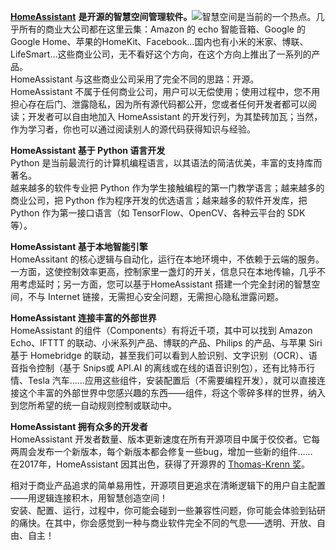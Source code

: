 [**HomeAssistant**](https://github.com/home-assistant/home-assistant) **是开源的智慧空间管理软件。**![](http://pzcdn.chshapple.com/9c95ebedcd3e8e2fc4a645fc583c4fd6.jpg)智慧空间是当前的一个热点。几乎所有的商业大公司都在这里云集：Amazon 的 echo 智能音箱、Google 的 Google Home、苹果的HomeKit、Facebook…国内也有小米的米家、博联、LifeSmart…这些商业公司，无不看好这个方向，在这个方向上推出了一系列的产品。  
HomeAssistant 与这些商业公司采用了完全不同的思路：开源。  
HomeAssistant 不属于任何商业公司，用户可以无偿使用；使用过程中，您不用担心存在后门、泄露隐私，因为所有源代码都公开，您或者任何开发者都可以阅读；开发者可以自由地加入 HomeAssistant 的开发行列，为其垫砖加瓦；当然，作为学习者，你也可以通过阅读别人的源代码获得知识与经验。

**HomeAssistant 基于 Python 语言开发**  
Python 是当前最流行的计算机编程语言，以其语法的简洁优美，丰富的支持库而著名。  
越来越多的软件专业把 Python 作为学生接触编程的第一门教学语言；越来越多的商业公司，把 Python 作为程序开发的优选语言；越来越多的软件开发库，把 Python 作为第一接口语言（如 TensorFlow、OpenCV、各种云平台的 SDK 等）。

**HomeAssistant 基于本地智能引擎**  
HomeAssitant 的核心逻辑与自动化，运行在本地环境中，不依赖于云端的服务。  
一方面，这使控制效率更高，控制家里一盏灯的开关，信息只在本地传输，几乎不用考虑延时；另一方面，您可以基于HomeAssistant 搭建一个完全封闭的智慧空间，不与 Internet 链接，无需担心安全问题，无需担心隐私泄露问题。

**HomeAssistant 连接丰富的外部世界**  
HomeAssistant 的组件（Components）有将近千项，其中可以找到 Amazon Echo、IFTTT 的联动、小米系列产品、博联的产品、Philips 的产品、与苹果 Siri 基于 Homebridge 的联动，甚至我们可以看到人脸识别、文字识别（OCR）、语音指令控制（基于 Snips或 API.AI 的离线或在线的语音识别包），还有比特币行情、Tesla 汽车……应用这些组件，安装配置后（不需要编程开发），就可以直接连接这个丰富的外部世界中您感兴趣的东西——组件，将这个零碎多样的世界，纳入到您所希望的统一自动规则控制或联动中。

**HomeAssistant 拥有众多的开发者**  
HomeAssistant 开发者数量、版本更新速度在所有开源项目中属于佼佼者。它每两周会发布一个新版本，每个新版本都会修复一些bug，增加一些新的组件……  
在2017年，HomeAssistant 因其出色，获得了开源界的 [Thomas-Krenn 奖](https://www.thomas-krenn.com/de/tkmag/allgemein/zammad-home-assistant-und-freifunk-das-sind-die-gewinner-des-thomas-krenn-awards-2017/)。

相对于商业产品追求的简单易用性，开源项目更追求在清晰逻辑下的用户自主配置——用逻辑连接积木，用智慧创造空间！  
安装、配置、运行，过程中，你可能会碰到一些兼容性问题，你可能会体验到钻研的痛快。在其中，你会感觉到一种与商业软件完全不同的气息——透明、开放、自由、自主！

